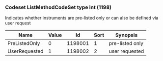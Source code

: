 ### Codeset ListMethodCodeSet type int (1198)

Indicates whether instruments are pre-listed only or can also be defined via user request

| Name          | Value | Id      | Sort | Synopsis        |
|---------------|-------|---------|------|-----------------|
| PreListedOnly | 0     | 1198001 | 1    | pre-listed only |
| UserRequested | 1     | 1198002 | 2    | user requested  |


